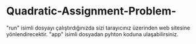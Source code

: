 # Quadratic-Assignment-Problem-
"run" isimli dosyayı çalıştırdığınızda sizi tarayıcınız üzerinden web sitesine yönlendirecektir. "app" isimli dosyadan pyhton koduna ulaşabilirsiniz.
